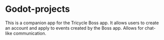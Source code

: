 # Godot-projects
This is a companion app for the Tricycle Boss app.  It allows users to create an account and apply to events created by the Boss app.
Allows for chat-like communication.

